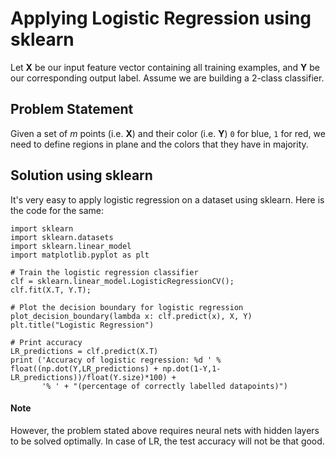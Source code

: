 # Applying Logistic Regression using sklearn

Let __X__ be our input feature vector containing all training examples, and __Y__ be our corresponding output label. Assume we are building a 2-class classifier.
## Problem Statement
Given a set of _m_ points (i.e. __X__) and their color (i.e. __Y__) `0` for blue, `1` for red, we need to define regions in plane and the colors that they have in majority.
## Solution using sklearn
It's very easy to apply logistic regression on a dataset using sklearn. Here is the code for the same:
```python3
import sklearn
import sklearn.datasets
import sklearn.linear_model
import matplotlib.pyplot as plt

# Train the logistic regression classifier
clf = sklearn.linear_model.LogisticRegressionCV();
clf.fit(X.T, Y.T);

# Plot the decision boundary for logistic regression
plot_decision_boundary(lambda x: clf.predict(x), X, Y)
plt.title("Logistic Regression")

# Print accuracy
LR_predictions = clf.predict(X.T)
print ('Accuracy of logistic regression: %d ' % float((np.dot(Y,LR_predictions) + np.dot(1-Y,1-LR_predictions))/float(Y.size)*100) +
       '% ' + "(percentage of correctly labelled datapoints)")
```
#### Note
However, the problem stated above requires neural nets with hidden layers to be solved optimally. In case of LR, the test accuracy will not be that good.
